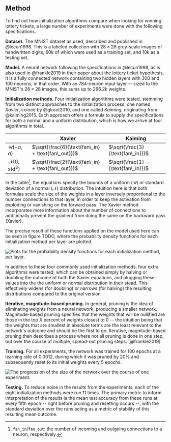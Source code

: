 ## Method

To find out how initialization algorithms compare when looking for winning
lottery tickets, a large number of experiments were done with the following
specifications.

__Dataset.__ The MNIST dataset as used, described and published in @lecun1998.
This is a labeled collection with $28 \times 28$ grey-scale images of
handwritten digits, $60$k of which were used as a training set, and $10$k as a
testing set.

__Model.__ A neural network following the specifications in @lecun1998, as is
also used in @frankle2019 in their paper about the lottery ticket hypothesis.
It is a fully connected network containing two hidden layers with 300 and 100
neurons, in that order. With an 784-neuron input layer -- sized to the MNIST's
$28 \times 28$ images, this sums up to $266.2$k weights.

__Initialization methods.__ Four initialization algorithms were tested, stemming
from two distinct approaches to the initialization process: one named _Xavier_,
coined by @glorot2010, and one called _Kaiming_, originating from @kaiming2015.
Each approach offers a formula to supply the specifications for both a normal
and a uniform distribution, which is how we arrive at four algorithms in total.

|                                | Xavier                                              | Kaiming                           |
|--------------------------------|-----------------------------------------------------|-----------------------------------|
| $\mathcal{U}(-a, a)$           | $\sqrt{\frac{6}{\text{fan\_in} + \text{fan\_out}}}$ | $\sqrt{\frac{3}{\text{fan\_in}}}$ |
| $\mathcal{N}(0, \text{std}^2)$ | $\sqrt{\frac{2}{\text{fan\_in} + \text{fan\_out}}}$ | $\sqrt{\frac{1}{\text{fan\_in}}}$ |

In the table[^1], the equations specify the bounds of a uniform ($\mathcal{U}$)
or standard deviation of a normal ($\mathcal{N}$) distribution. The intuition
here is that both formulas scale the size of the weights in a layer inversely
proportional to the number connections to that layer, in order to keep the
activation from exploding or vanishing on the forward pass. The Xavier method
incorporates more information about the number of connections to additionally
prevent the gradient from doing the same on the backward pass (Xavier).

[^1]: `fan_in`/`fan_out`: the number of incoming and outgoing connections to a
  neuron, respectively.

The precise result of these functions applied on the model used here can be
seen in figure TODO, where the probability density functions for each
initialization method per layer are plotted.

![Plots for the probability density functions for each initialization method,
per layer.](./images/pdfs.png)

In addition to these four commonly used initialization methods, four extra
algorithms were tested, which can be obtained simply by halving or doubling the
outcome of both the Xavier equations, and plugging these values into the the
uniform or normal distribution in their stead. This effectively widens (for
doubling) or narrows (for halving) the resulting distributions compared to the
original version.

__Iterative, magnitude-based pruning.__ In general, pruning is the idea of
eliminating weights from a neural network, producing a smaller network.
Magnitude-based pruning specifies that the weights that will be nullified are
those in the top $X$ percent of weights closest to $0$ -- the intuition being
that the weights that are smallest in absolute terms are the least relevant to
the network's outcome and should be the first to go. Iterative, magnitude-based
pruning then describes a process where not all pruning is done in one step, but
over the course of multiple, spread-out pruning steps. [@frankle2019]

__Training.__ For all experiments, the network was trained for 100 epochs at a
learning rate of $0.0012$, during which it was pruned by $20\%$ and
subsequently reset to its initial weights every 5 epochs. 

![The progression of the size of the network over the course of one
experiment.](./images/pruning-progression.png)

__Testing.__ To reduce noise in the results from the experiments, each of the
eight initialization methods were run 11 times. The primary metric to inform
interpretation of the results is the mean test accuracy from these runs at
every fifth epoch -- right before pruning and resetting occurs --, with the
standard deviation over the runs acting as a metric of stability of this
resulting mean outcome.
